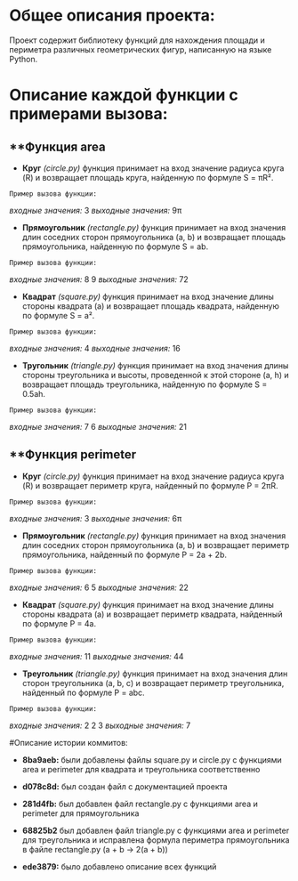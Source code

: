 # Общее описания проекта:

Проект содержит библиотеку функций для нахождения площади и периметра различных геометрических фигур, написанную на языке Python.

# Описание каждой функции с примерами вызова:

## **Функция area

* **Круг** _(circle.py)_ функция принимает на вход значение радиуса круга (R) и возвращает площадь круга, найденную по формуле S = πR².

`Пример вызова функции:`

_входные значения:_ 3
_выходные значения:_ 9π

* **Прямоугольник** _(rectangle.py)_ функция принимает на вход значения длин соседних сторон прямоугольника (a, b) и возвращает площадь прямоугольника, найденную по формуле S = ab.

`Пример вызова функции:`

_входные значения:_ 8 9
_выходные значения:_ 72

* **Квадрат** _(square.py)_ функция принимает на вход значение длины стороны квадрата (a) и возвращает площадь квадрата, найденную по формуле S = a².

`Пример вызова функции:`

_входные значения:_ 4
_выходные значения:_ 16

* **Тругольник** _(triangle.py)_ функция принимает на вход значения длины стороны треугольника и высоты, проведенной к этой стороне (a, h) и возвращает площадь треугольника, найденную по формуле S = 0.5ah.

`Пример вызова функции:`

_входные значения:_ 7 6
_выходные значения:_ 21

## **Функция perimeter

* **Круг** _(circle.py)_ функция принимает на вход значение радиуса круга (R) и возвращает периметр круга, найденный по формуле P = 2πR.

`Пример вызова функции:`

_входные значения:_ 3
_выходные значения:_ 6π

* **Прямоугольник** _(rectangle.py)_ функция принимает на вход значения длин соседних сторон прямоугольника (a, b) и возвращает периметр прямоугольника, найденный по формуле P = 2a + 2b.

`Пример вызова функции:`

_входные значения:_ 6 5
_выходные значения:_ 22

* **Квадрат** _(square.py)_ функция принимает на вход значение длины стороны квадрата (a) и возвращает периметр квадрата, найденный по формуле P = 4a.

`Пример вызова функции:`

_входные значения:_ 11
_выходные значения:_ 44

* **Треугольник** _(triangle.py)_ функция принимает на вход значения длин сторон треугольника (a, b, c) и возвращает периметр треугольника, найденный по формуле P = abc.

`Пример вызова функции:`

_входные значения:_ 2 2 3
_выходные значения:_ 7

#Описание истории коммитов:

* **8ba9aeb:** были добавлены файлы square.py и circle.py с функциями area и perimeter для квадрата и треугольника соответственно

* **d078c8d:** был создан файл с документацией проекта

* **281d4fb:** был добавлен файл rectangle.py с функциями area и perimeter для прямоугольника

* **68825b2** был добавлен файл triangle.py с функциями area и perimeter для треугольника и исправлена формула периметра прямоугольника в файле rectangle.py (a + b -> 2(a + b))
* **ede3879:** было добавлено описание всех функций
